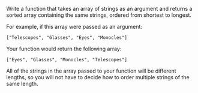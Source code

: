 Write a function that takes an array of strings as an argument and returns a sorted array containing the same strings, ordered from shortest to longest.

For example, if this array were passed as an argument:

``` ["Telescopes", "Glasses", "Eyes", "Monocles"] ```

Your function would return the following array:

``` ["Eyes", "Glasses", "Monocles", "Telescopes"] ```

All of the strings in the array passed to your function will be different lengths, so you will not have to decide how to order multiple strings of the same length.